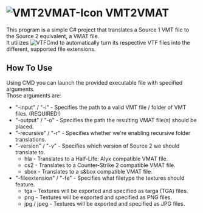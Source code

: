 # ![VMT2VMAT-Icon](https://github.com/user-attachments/assets/a9abf17a-905a-46b2-8f96-04259479c47b) VMT2VMAT
This program is a simple C# project that translates a Source 1 VMT file to the Source 2 equivalent, a VMAT file. \
It utilizes ![VTFCmd](https://github.com/NeilJed/VTFLib) to automatically turn its respective VTF files into the different, supported file extensions.

## How To Use
Using CMD you can launch the provided executable file with specified arguments. \
Those arguments are:
- "-input" / "-i" - Specifies the path to a valid VMT file / folder of VMT files. (REQUIRED!)
- "-output" / "-o" - Specifies the path the resulting VMAT file(s) should be placed.
- "-recursive" / "-r" - Specifies whether we're enabling recursive folder translations.
- "-version" / "-v" - Specifies which version of Source 2 we should translate to.
  - hla - Translates to a Half-Life: Alyx compatible VMAT file.
  - cs2 - Translates to a Counter-Strike 2 compatible VMAT file.
  - sbox - Translates to a s&box compatible VMAT file.
- "-fileextension" / "-fe" - Specifies what filetype the textures should feature.
    - tga - Textures will be exported and specified as targa (TGA) files.
    - png - Textures will be exported and specified as PNG files.
    - jpg / jpeg - Textures will be exported and specified as JPG files.
